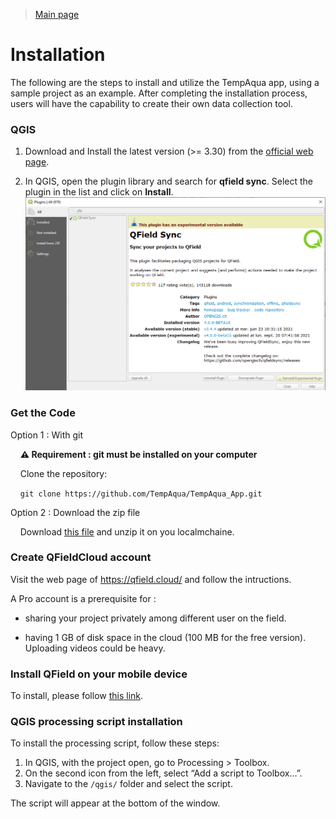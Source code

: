 > [Main page](../README.md)



# Installation

The following are the steps to install and utilize the TempAqua app, using a sample project as an example. After completing the installation process, users will have the capability to create their own data collection tool.


### QGIS

1. Download and Install the latest version (>= 3.30) from the [official web page](https://www.qgis.org/en/site/forusers/download.html).

2. In QGIS, open the plugin library and search for **qfield sync**. Select
   the plugin in the list and click on **Install**.
   ![   ](doc/static/qfield-sync_install.png)


### Get the Code

Option 1 : With git

    **⚠️ Requirement : git must be installed on your computer**

    Clone the repository: 

    `git clone https://github.com/TempAqua/TempAqua_App.git`

Option 2 : Download the zip file 

    Download [this file](https://github.com/TempAqua/TempAqua_App/archive/refs/heads/main.zip) and unzip it on you localmchaine. 


### Create QFieldCloud account

Visit the web page of https://qfield.cloud/ and follow the intructions. 

A Pro account is a prerequisite for :

* sharing your project privately among different user on the field.

* having 1 GB of disk space in the cloud (100 MB for the free version). Uploading videos could be heavy.  

### Install QField on your mobile device

To install, please follow [this link](https://docs.qfield.org/get-started/).





### QGIS processing script installation

To install the processing script, follow these steps:

1. In QGIS, with the project open, go to Processing > Toolbox.
2. On the second icon from the left, select “Add a script to Toolbox…”.
3. Navigate to the `/qgis/` folder and select the script.

The script will appear at the bottom of the window.